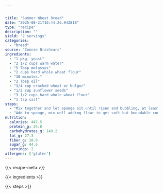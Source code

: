 ```yaml
---


title: "Summer Wheat Bread"
date: "2025-08-21T10:44:26.942818"
type: "recipe"
description: ""
yield: "2 servings"
categories:
  - "bread"
source: "Connie Brashears"
ingredients:
  - "1 pkg. yeast"
  - "2 1/2 cups warm water"
  - "5 Tbsp molasses"
  - "2 cups hard whole wheat flour"
  - "30 minutes."
  - "2 Tbsp oil"
  - "3/4 cup cracked wheat or bulgur"
  - "1/2 cup sunflower seeds"
  - "3 1/2 cups hard whole wheat flour"
  - "1 tsp salt"
steps:
  - "Mix together and let sponge sit until risen and bubbling, at least"
  - "Add to sponge, mix well adding flour to get soft but kneadable consistency. Knead well until dough is elastic. Let rise in oiled, covered bowl until double. Punch down and shape into 2 loaves. Let rise again in oiled pans. Bake at 350 degrees for 45 minutes."
nutrition:
  calories: 447.5
  protein_g: 34.8
  carbohydrates_g: 140.2
  fat_g: 27.3
  fiber_g: 18.0
  sugar_g: 44.6
  servings: 2
allergens: ['gluten']
---
```


{{< recipe-meta >}}

{{< ingredients >}}

{{< steps >}}
